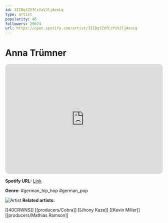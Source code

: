```yaml
---
id: 3IIBqtZVfCcYzVJljAevLq
type: artist
popularity: 46
followers: 29674
url: https://open.spotify.com/artist/3IIBqtZVfCcYzVJljAevLq
---
```

# Anna Trümner

<iframe style="border-radius:12px" src="https://open.spotify.com/embed/artist/3IIBqtZVfCcYzVJljAevLq" width="100%" height="352" frameBorder="0" allowfullscreen="" allow="autoplay; clipboard-write; encrypted-media; fullscreen; picture-in-picture" loading="lazy"></iframe>

**Spotify URL:** [Link](https://open.spotify.com/artist/3IIBqtZVfCcYzVJljAevLq)

**Genre:**  #german_hip_hop #german_pop

![Artist](https://i.scdn.co/image/ab6761610000e5eb0fcbc8e58830d2cb6c4043d6)
**Related artists:**

[[40CRWNS]]
[[producers/Cobra]]
[[Jhony Kaze]]
[[Kevin Miller]]
[[producers/Mathias Ramson]]
